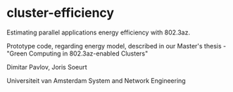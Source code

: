 cluster-efficiency
==================

Estimating parallel applications energy efficiency with 802.3az.

Prototype code, regarding energy model, described in our Master's thesis - "Green Computing in 802.3az-enabled Clusters"


Dimitar Pavlov, Joris Soeurt

Universiteit van Amsterdam
System and Network Engineering


